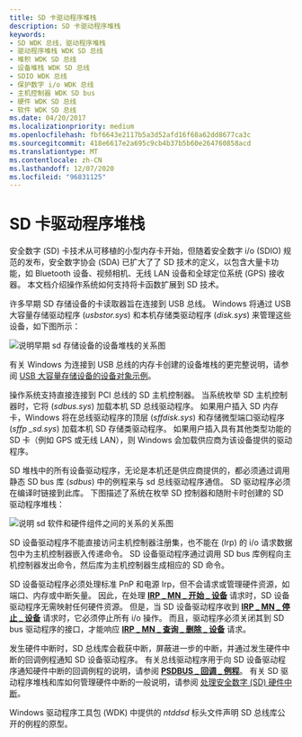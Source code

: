 ```yaml
---
title: SD 卡驱动程序堆栈
description: SD 卡驱动程序堆栈
keywords:
- SD WDK 总线，驱动程序堆栈
- 驱动程序堆栈 WDK SD 总线
- 堆积 WDK SD 总线
- 设备堆栈 WDK SD 总线
- SDIO WDK 总线
- 保护数字 i/o WDK 总线
- 主机控制器 WDK SD bus
- 硬件 WDK SD 总线
- 软件 WDK SD 总线
ms.date: 04/20/2017
ms.localizationpriority: medium
ms.openlocfilehash: fbf6643e2117b5a3d52afd16f68a62dd8677ca3c
ms.sourcegitcommit: 418e6617e2a695c9cb4b37b5b60e264760858acd
ms.translationtype: MT
ms.contentlocale: zh-CN
ms.lasthandoff: 12/07/2020
ms.locfileid: "96831125"
---
```

# <a name="sd-card-driver-stack"></a>SD 卡驱动程序堆栈


安全数字 (SD) 卡技术从可移植的小型内存卡开始，但随着安全数字 i/o (SDIO) 规范的发布，安全数字协会 (SDA) 已扩大了了 SD 技术的定义，以包含大量卡功能，如 Bluetooth 设备、视频相机、无线 LAN 设备和全球定位系统 (GPS) 接收器。 本文档介绍操作系统如何支持将卡函数扩展到 SD 技术。

许多早期 SD 存储设备的卡读取器旨在连接到 USB 总线。 Windows 将通过 USB 大容量存储驱动程序 (*usbstor.sys*) 和本机存储类驱动程序 (*disk.sys*) 来管理这些设备，如下图所示：

![说明早期 sd 存储设备的设备堆栈的关系图](images/sdio-usb.png)

有关 Windows 为连接到 USB 总线的内存卡创建的设备堆栈的更完整说明，请参阅 [USB 大容量存储设备的设备对象示例](../storage/device-object-example-for-a-usb-mass-storage-device.md)。

操作系统支持直接连接到 PCI 总线的 SD 主机控制器。 当系统枚举 SD 主机控制器时，它将 (*sdbus.sys*) 加载本机 SD 总线驱动程序。 如果用户插入 SD 内存卡，Windows 将在总线驱动程序的顶层 (*sffdisk.sys*) 和存储微型端口驱动程序 (*sffp \_sd.sys*) 加载本机 SD 存储类驱动程序。 如果用户插入具有其他类型功能的 SD 卡（例如 GPS 或无线 LAN），则 Windows 会加载供应商为该设备提供的驱动程序。

SD 堆栈中的所有设备驱动程序，无论是本机还是供应商提供的，都必须通过调用静态 SD bus 库 (*sdbus*) 中的例程来与 sd 总线驱动程序通信。 SD 驱动程序必须在编译时链接到此库。 下图描述了系统在枚举 SD 控制器和随附卡时创建的 SD 驱动程序堆栈：

![说明 sd 软件和硬件组件之间的关系的关系图](images/sdiostack.png)

SD 设备驱动程序不能直接访问主机控制器注册集，也不能在 (Irp) 的 i/o 请求数据包中为主机控制器嵌入传递命令。 SD 设备驱动程序通过调用 SD bus 库例程向主机控制器发出命令，然后库为主机控制器生成相应的 SD 命令。

SD 设备驱动程序必须处理标准 PnP 和电源 Irp，但不会请求或管理硬件资源，如端口、内存或中断矢量。 因此，在处理 [**IRP \_ MN \_ 开始 \_ 设备**](../kernel/irp-mn-start-device.md) 请求时，SD 设备驱动程序无需映射任何硬件资源。 但是，当 SD 设备驱动程序收到 [**IRP \_ MN \_ 停止 \_ 设备**](../kernel/irp-mn-stop-device.md) 请求时，它必须停止所有 i/o 操作。 而且，驱动程序必须关闭其到 SD bus 驱动程序的接口，才能响应 [**IRP \_ MN \_ 查询 \_ 删除 \_ 设备**](../kernel/irp-mn-query-remove-device.md) 请求。

发生硬件中断时，SD 总线库会截获中断，屏蔽进一步的中断，并通过发生硬件中断的回调例程通知 SD 设备驱动程序。 有关总线驱动程序用于向 SD 设备驱动程序通知硬件中断的回调例程的说明，请参阅 [**PSDBUS \_ 回调 \_ 例程**](/windows-hardware/drivers/ddi/ntddsd/nc-ntddsd-sdbus_callback_routine)。 有关 SD 驱动程序堆栈和库如何管理硬件中断的一般说明，请参阅 [处理安全数字 (SD) 硬件中断](./handling-sd-card-interrupts.md)。

Windows 驱动程序工具包 (WDK) 中提供的 *ntddsd* 标头文件声明 SD 总线库公开的例程的原型。

 

